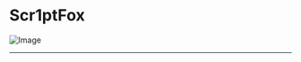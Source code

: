 # Scr1ptFox

![Image](https://github.com/user-attachments/assets/e681576d-b476-4222-bed9-c8d6dff48b71)

---
